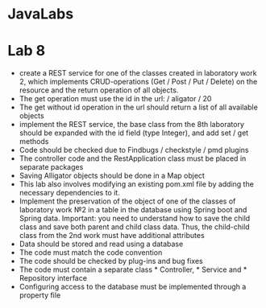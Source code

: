 # JavaLabs

# Lab 8
- create a REST service for one of the classes created in laboratory work 2, which implements CRUD-operations (Get / Post / Put / Delete) on the resource and the return operation of all objects.
- The get operation must use the id in the url: / aligator / 20
- The get without id operation in the url should return a list of all available objects
- implement the REST service, the base class from the 8th laboratory should be expanded with the id field (type Integer), and add set / get methods
- Сode should be checked due to Findbugs / checkstyle / pmd plugins
- The controller code and the RestApplication class must be placed in separate packages
- Saving Alligator objects should be done in a Map object
- This lab also involves modifying an existing pom.xml file by adding the necessary dependencies to it.
- Implement the preservation of the object of one of the classes of laboratory work №2 in a table in the database using Spring boot and Spring data. Important: you need to understand how to save the child class and save both parent and child class data. Thus, the child-child class from the 2nd work must have additional attributes
- Data should be stored and read using a database
- The code must match the code convention
- The code should be checked by plug-ins and bug fixes
- The code must contain a separate class * Controller, * Service and * Repository interface
- Configuring access to the database must be implemented through a property file

